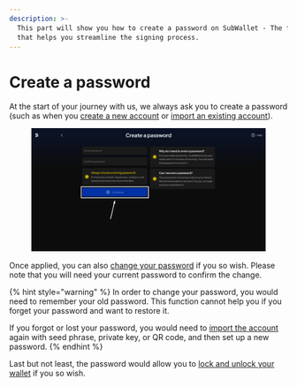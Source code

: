 ```yaml
---
description: >-
  This part will show you how to create a password on SubWallet - The function
  that helps you streamline the signing process.
---
```


# Create a password

At the start of your journey with us, we always ask you to create a password (such as when you [create a new account](../../account-management/create-a-new-account.md) or [import an existing account](../../account-management/import-an-account.md)).

<figure><img src="../../../.gitbook/assets/image (1769).png" alt=""><figcaption></figcaption></figure>

Once applied, you can also [change your password](change-password.md) if you so wish. Please note that you will need your current password to confirm the change.&#x20;

{% hint style="warning" %}
In order to change your password, you would need to remember your old password. This function cannot help you if you forget your password and want to restore it.&#x20;

If you forgot or lost your password, you would need to [import the account](../../account-management/import-an-account.md) again with seed phrase, private key, or QR code, and then set up a new password.&#x20;
{% endhint %}

Last but not least, the password would allow you to [lock and unlock your wallet](../lock-and-unlock-your-wallet/) if you so wish.&#x20;
